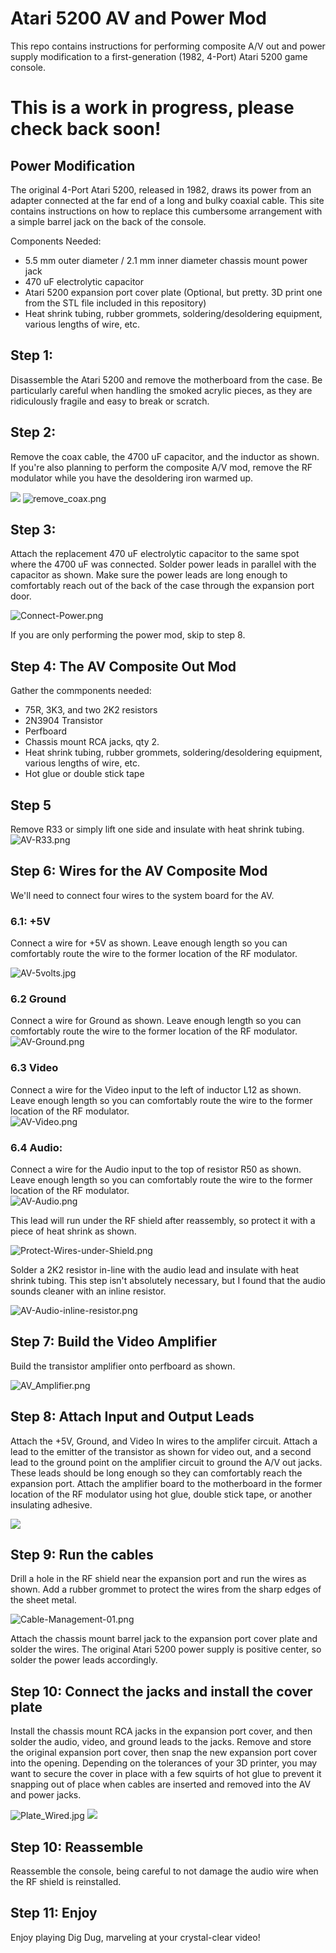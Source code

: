 # Atari 5200 AV and Power Mod
This repo contains instructions for performing composite A/V out and power supply modification to a first-generation (1982, 4-Port) Atari 5200 game console.

# This is a work in progress, please check back soon!

## Power Modification

The original 4-Port Atari 5200, released in 1982, draws its power from an adapter connected at the far end of a long and bulky coaxial cable. This site contains instructions on how to replace this cumbersome arrangement with a simple barrel jack on the back of the console.

Components Needed:
- 5.5 mm outer diameter / 2.1 mm inner diameter chassis mount power jack 
- 470 uF electrolytic capacitor 
- Atari 5200 expansion port cover plate (Optional, but pretty. 3D print one from the STL file included in this repository)
- Heat shrink tubing, rubber grommets, soldering/desoldering equipment, various lengths of wire, etc. 

## Step 1:
Disassemble the Atari 5200 and remove the motherboard from the case.  Be particularly careful when handling the smoked acrylic pieces, as they are ridiculously fragile and easy to break or scratch.

## Step 2: 
Remove the coax cable, the 4700 uF capacitor, and the inductor as shown.  If you're also planning to perform the composite A/V mod, remove the RF modulator while you have the desoldering iron warmed up.

![](images/removals.png?raw=true)
![remove_coax.png](images/remove_coax.png?raw=true "remove_coax.png")

## Step 3:

Attach the replacement 470 uF electrolytic capacitor to the same spot where the 4700 uF was connected.  Solder power leads in parallel with the capacitor as shown.  Make sure the power leads are long enough to comfortably reach out of the back of the case through the expansion port door.

![Connect-Power.png](images/Connect-Power.png?raw=true "Connect-Power.png")

If you are only performing the power mod, skip to step 8.

## Step 4: The AV Composite Out Mod

Gather the commponents needed:

- 75R, 3K3, and two 2K2 resistors
- 2N3904 Transistor
- Perfboard 
- Chassis mount RCA jacks, qty 2. 
- Heat shrink tubing, rubber grommets, soldering/desoldering equipment, various lengths of wire, etc.
- Hot glue or double stick tape  

## Step 5 
Remove R33 or simply lift one side and insulate with heat shrink tubing. 
![AV-R33.png](images/AV-R33.png?raw=true "AV-R33.png")

## Step 6: Wires for the AV Composite Mod

We'll need to connect four wires to the system board for the AV.  

### 6.1: +5V

Connect a wire for +5V as shown.  Leave enough length so you can comfortably route the wire to the former location of the RF modulator.  

![AV-5volts.jpg](images/AV-5volts.jpg?raw=true "AV-5volts.jpg")

### 6.2 Ground

Connect a wire for Ground as shown.  Leave enough length so you can comfortably route the wire to the former location of the RF modulator.  
![AV-Ground.png](images/AV-Ground.png?raw=true "AV-Ground.png")

### 6.3 Video

Connect a wire for the Video input to the left of inductor L12 as shown.  Leave enough length so you can comfortably route the wire to the former location of the RF modulator.  
![AV-Video.png](images/AV-Video.png?raw=true "AV-Video.png")

### 6.4 Audio:
Connect a wire for the Audio input to the top of resistor R50 as shown. Leave enough length so you can comfortably route the wire to the former location of the RF modulator.  
![AV-Audio.png](images/AV-Audio.png?raw=true "AV-Audio.png")

This lead will run under the RF shield after reassembly, so protect it with a piece of heat shrink as shown. 

![Protect-Wires-under-Shield.png](images/Protect-Wires-under-Shield.png?raw=true "Protect-Wires-under-Shield.png")

Solder a 2K2 resistor in-line with the audio lead and insulate with heat shrink tubing.  This step isn't absolutely necessary, but I found that the audio sounds cleaner with an inline resistor.

![AV-Audio-inline-resistor.png](images/AV-Audio-inline-resistor.png?raw=true "AV-Audio-inline-resistor.png")

## Step 7:  Build the Video Amplifier

Build the transistor amplifier onto perfboard as shown. 

![AV_Amplifier.png](images/AV_Amplifier.png?raw=true "AV_Amplifier.png")

## Step 8: Attach Input and Output Leads 

Attach the +5V, Ground, and Video In wires to the amplifer circuit.  Attach a lead to the emitter of the transistor as shown for video out, and a second lead to the ground point on the amplifier circuit to ground the A/V out jacks.  These leads should be long enough so they can comfortably reach the expansion port. Attach the amplifier board to the motherboard in the former location of the RF modulator using hot glue, double stick tape, or another insulating adhesive. 

![](images/Amp-Perfboard.png?raw=true)

## Step 9: Run the cables 

Drill a hole in the RF shield near the expansion port and run the wires as shown.  Add a rubber grommet to protect the wires from the sharp edges of the sheet metal.

![Cable-Management-01.png](images/Cable-Management-01.png?raw=true "Cable-Management-01.png")

Attach the chassis mount barrel jack to the expansion port cover plate and solder the wires.  The original Atari 5200 power supply is positive center, so solder the power leads accordingly. 

## Step 10: Connect the jacks and install the cover plate 

Install the chassis mount RCA jacks in the expansion port cover, and then solder the audio, video, and ground leads to the jacks. Remove and store the original expansion port cover, then snap the new expansion port cover into the opening.  Depending on the tolerances of your 3D printer, you may want to secure the cover in place with a few squirts of hot glue to prevent it snapping out of place when cables are inserted and removed into the AV and power jacks.

![Plate_Wired.jpg](images/Plate_Wired.jpg?raw=true "Plate_Wired.jpg")
![](images/Expansion-Port-Cover-01?raw=true)

## Step 10:  Reassemble 

Reassemble the console, being careful to not damage the audio wire when the RF shield is reinstalled.  

## Step 11:  Enjoy

Enjoy playing Dig Dug, marveling at your crystal-clear video!

